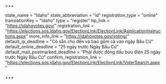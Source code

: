 +++

state_name = "Idaho"
state_abbreviation = "id"
registration_type = "online"
translationKey = "Idaho"
type = "register"
hp_link = "https://idahovotes.gov/"
registration_link = "https://elections.sos.idaho.gov/ElectionLink/ElectionLink/ApplicationInstructions.aspx"
more_info_link = "https://idahovotes.gov/voting/"
default_ip_deadline = "Có sẵn cho đến và bao gồm cả vào ngày Bầu Cử"
default_online_deadline = "25 ngày trước Ngày Bầu Cử"
default_mail_postmarked_deadline = "Phải được đóng dấu bưu điện 25 ngày trước Ngày Bầu Cử"
confirm_registration_link = "https://elections.sos.idaho.gov/ElectionLink/ElectionLink/VoterSearch.aspx"

+++